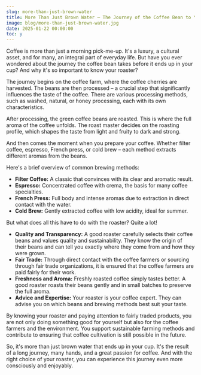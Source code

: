 ```yaml
---
slug: more-than-just-brown-water
title: More Than Just Brown Water – The Journey of the Coffee Bean to Your Cup
image: blog/more-than-just-brown-water.jpg
date: 2025-01-22 00:00:00
toc: y
---
```

Coffee is more than just a morning pick-me-up. It's a luxury, a cultural asset, and for many, an integral part of everyday life. But have you ever wondered about the journey the coffee bean takes before it ends up in your cup? And why it's so important to know your roaster?

The journey begins on the coffee farm, where the coffee cherries are harvested. The beans are then processed – a crucial step that significantly influences the taste of the coffee. There are various processing methods, such as washed, natural, or honey processing, each with its own characteristics.

After processing, the green coffee beans are roasted. This is where the full aroma of the coffee unfolds. The roast master decides on the roasting profile, which shapes the taste from light and fruity to dark and strong.

And then comes the moment when you prepare your coffee. Whether filter coffee, espresso, French press, or cold brew – each method extracts different aromas from the beans.

Here's a brief overview of common brewing methods:

- **Filter Coffee:** A classic that convinces with its clear and aromatic result.
- **Espresso:** Concentrated coffee with crema, the basis for many coffee specialties.
- **French Press:** Full body and intense aromas due to extraction in direct contact with the water.
- **Cold Brew:** Gently extracted coffee with low acidity, ideal for summer.

But what does all this have to do with the roaster? Quite a lot!

- **Quality and Transparency:** A good roaster carefully selects their coffee beans and values quality and sustainability. They know the origin of their beans and can tell you exactly where they come from and how they were grown.
- **Fair Trade:** Through direct contact with the coffee farmers or sourcing through fair trade organizations, it is ensured that the coffee farmers are paid fairly for their work.
- **Freshness and Aroma:** Freshly roasted coffee simply tastes better. A good roaster roasts their beans gently and in small batches to preserve the full aroma.
- **Advice and Expertise:** Your roaster is your coffee expert. They can advise you on which beans and brewing methods best suit your taste.

By knowing your roaster and paying attention to fairly traded products, you are not only doing something good for yourself but also for the coffee farmers and the environment. You support sustainable farming methods and contribute to ensuring that coffee cultivation is still possible in the future.

So, it's more than just brown water that ends up in your cup. It's the result of a long journey, many hands, and a great passion for coffee. And with the right choice of your roaster, you can experience this journey even more consciously and enjoyably.
